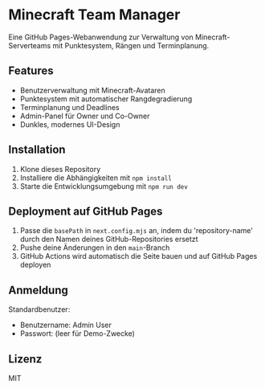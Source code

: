 # Minecraft Team Manager

Eine GitHub Pages-Webanwendung zur Verwaltung von Minecraft-Serverteams mit Punktesystem, Rängen und Terminplanung.

## Features

- Benutzerverwaltung mit Minecraft-Avataren
- Punktesystem mit automatischer Rangdegradierung
- Terminplanung und Deadlines
- Admin-Panel für Owner und Co-Owner
- Dunkles, modernes UI-Design

## Installation

1. Klone dieses Repository
2. Installiere die Abhängigkeiten mit `npm install`
3. Starte die Entwicklungsumgebung mit `npm run dev`

## Deployment auf GitHub Pages

1. Passe die `basePath` in `next.config.mjs` an, indem du 'repository-name' durch den Namen deines GitHub-Repositories ersetzt
2. Pushe deine Änderungen in den `main`-Branch
3. GitHub Actions wird automatisch die Seite bauen und auf GitHub Pages deployen

## Anmeldung

Standardbenutzer:
- Benutzername: Admin User
- Passwort: (leer für Demo-Zwecke)

## Lizenz

MIT

